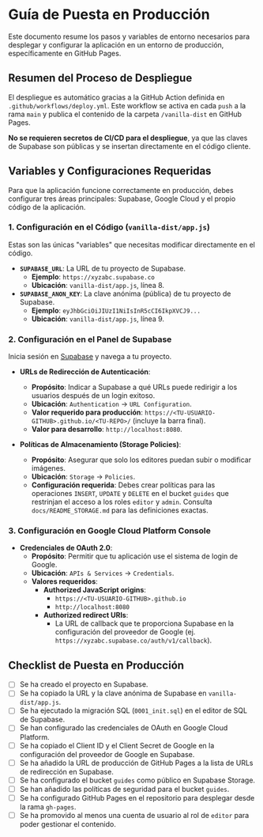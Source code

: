 # Guía de Puesta en Producción

Este documento resume los pasos y variables de entorno necesarios para desplegar y configurar la aplicación en un entorno de producción, específicamente en GitHub Pages.

## Resumen del Proceso de Despliegue

El despliegue es automático gracias a la GitHub Action definida en `.github/workflows/deploy.yml`. Este workflow se activa en cada `push` a la rama `main` y publica el contenido de la carpeta `/vanilla-dist` en GitHub Pages.

**No se requieren secretos de CI/CD para el despliegue**, ya que las claves de Supabase son públicas y se insertan directamente en el código cliente.

## Variables y Configuraciones Requeridas

Para que la aplicación funcione correctamente en producción, debes configurar tres áreas principales: Supabase, Google Cloud y el propio código de la aplicación.

### 1. Configuración en el Código (`vanilla-dist/app.js`)

Estas son las únicas "variables" que necesitas modificar directamente en el código.

-   **`SUPABASE_URL`**: La URL de tu proyecto de Supabase.
    -   **Ejemplo**: `https://xyzabc.supabase.co`
    -   **Ubicación**: `vanilla-dist/app.js`, línea 8.
-   **`SUPABASE_ANON_KEY`**: La clave anónima (pública) de tu proyecto de Supabase.
    -   **Ejemplo**: `eyJhbGciOiJIUzI1NiIsInR5cCI6IkpXVCJ9...`
    -   **Ubicación**: `vanilla-dist/app.js`, línea 9.

### 2. Configuración en el Panel de Supabase

Inicia sesión en [Supabase](https://supabase.com) y navega a tu proyecto.

-   **URLs de Redirección de Autenticación**:
    -   **Propósito**: Indicar a Supabase a qué URLs puede redirigir a los usuarios después de un login exitoso.
    -   **Ubicación**: `Authentication` → `URL Configuration`.
    -   **Valor requerido para producción**: `https://<TU-USUARIO-GITHUB>.github.io/<TU-REPO>/` (incluye la barra final).
    -   **Valor para desarrollo**: `http://localhost:8080`.

-   **Políticas de Almacenamiento (Storage Policies)**:
    -   **Propósito**: Asegurar que solo los editores puedan subir o modificar imágenes.
    -   **Ubicación**: `Storage` → `Policies`.
    -   **Configuración requerida**: Debes crear políticas para las operaciones `INSERT`, `UPDATE` y `DELETE` en el bucket `guides` que restrinjan el acceso a los roles `editor` y `admin`. Consulta `docs/README_STORAGE.md` para las definiciones exactas.

### 3. Configuración en Google Cloud Platform Console

-   **Credenciales de OAuth 2.0**:
    -   **Propósito**: Permitir que tu aplicación use el sistema de login de Google.
    -   **Ubicación**: `APIs & Services` → `Credentials`.
    -   **Valores requeridos**:
        -   **Authorized JavaScript origins**:
            -   `https://<TU-USUARIO-GITHUB>.github.io`
            -   `http://localhost:8080`
        -   **Authorized redirect URIs**:
            -   La URL de callback que te proporciona Supabase en la configuración del proveedor de Google (ej. `https://xyzabc.supabase.co/auth/v1/callback`).

## Checklist de Puesta en Producción

-   [ ] Se ha creado el proyecto en Supabase.
-   [ ] Se ha copiado la URL y la clave anónima de Supabase en `vanilla-dist/app.js`.
-   [ ] Se ha ejecutado la migración SQL (`0001_init.sql`) en el editor de SQL de Supabase.
-   [ ] Se han configurado las credenciales de OAuth en Google Cloud Platform.
-   [ ] Se ha copiado el Client ID y el Client Secret de Google en la configuración del proveedor de Google en Supabase.
-   [ ] Se ha añadido la URL de producción de GitHub Pages a la lista de URLs de redirección en Supabase.
-   [ ] Se ha configurado el bucket `guides` como público en Supabase Storage.
-   [ ] Se han añadido las políticas de seguridad para el bucket `guides`.
-   [ ] Se ha configurado GitHub Pages en el repositorio para desplegar desde la rama `gh-pages`.
-   [ ] Se ha promovido al menos una cuenta de usuario al rol de `editor` para poder gestionar el contenido.
